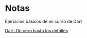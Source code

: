 # Notas

Ejercicios básicos de mi curso de Dart

[Dart: De cero hasta los detalles](https://fernando-herrera.com/#/curso/dart)
